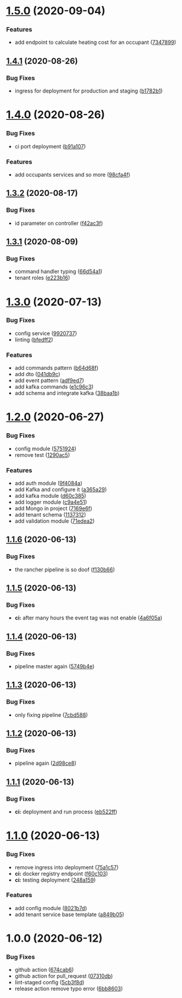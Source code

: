 # [1.5.0](https://github.com/ngaxavi/tenant-service/compare/v1.4.1...v1.5.0) (2020-09-04)


### Features

* add endpoint to calculate heating cost for an occupant ([7347899](https://github.com/ngaxavi/tenant-service/commit/73478997dc970288d3f7107e920993116568419e))

## [1.4.1](https://github.com/ngaxavi/tenant-service/compare/v1.4.0...v1.4.1) (2020-08-26)


### Bug Fixes

* ingress for deployment for production and staging ([b1782b1](https://github.com/ngaxavi/tenant-service/commit/b1782b164ce98cb173f0cae5e3fbb71ebadca05d))

# [1.4.0](https://github.com/ngaxavi/tenant-service/compare/v1.3.2...v1.4.0) (2020-08-26)


### Bug Fixes

* ci port deployment ([b91a107](https://github.com/ngaxavi/tenant-service/commit/b91a1076b1122a22e0df2a4032f6f9adde37b36d))


### Features

* add occupants services and so more ([98cfa4f](https://github.com/ngaxavi/tenant-service/commit/98cfa4fae40644ab20dfa28bed70cee80ac6578c))

## [1.3.2](https://github.com/ngaxavi/tenant-service/compare/v1.3.1...v1.3.2) (2020-08-17)


### Bug Fixes

* id parameter on controller ([f42ac3f](https://github.com/ngaxavi/tenant-service/commit/f42ac3f8b8a834323c1e37b1821c9cb36bbdc3c6))

## [1.3.1](https://github.com/ngaxavi/tenant-service/compare/v1.3.0...v1.3.1) (2020-08-09)


### Bug Fixes

* command handler typing ([66d54a1](https://github.com/ngaxavi/tenant-service/commit/66d54a1b4d519041e1d184615f6a8dc50d39bb74))
* tenant roles ([e223b16](https://github.com/ngaxavi/tenant-service/commit/e223b16573884643a7efd1ad3f1fbff3acd4b539))

# [1.3.0](https://github.com/ngaxavi/tenant-service/compare/v1.2.0...v1.3.0) (2020-07-13)


### Bug Fixes

* config service ([9920737](https://github.com/ngaxavi/tenant-service/commit/9920737c0246b129757d99131ec4ce1b90fe6d43))
* linting ([bfedff2](https://github.com/ngaxavi/tenant-service/commit/bfedff20bbc492a8069ba0c78540014f1f07234b))


### Features

* add commands pattern ([b64d68f](https://github.com/ngaxavi/tenant-service/commit/b64d68ff6e05df554936e09e57504f3dc5f9af10))
* add dto ([041db9c](https://github.com/ngaxavi/tenant-service/commit/041db9c2cb9e2d5ae062b151343cc85cf5aad0ff))
* add event pattern ([adf9ed7](https://github.com/ngaxavi/tenant-service/commit/adf9ed77bb42d2548dc990533bb0142dcd234aa5))
* add kafka commands ([e1c96c3](https://github.com/ngaxavi/tenant-service/commit/e1c96c314867ec6157c2652e4c56548bb95e3afa))
* add schema and integrate kafka ([38baa1b](https://github.com/ngaxavi/tenant-service/commit/38baa1be1b2f58a6f2fcfaaab7829d88d30574fb))

# [1.2.0](https://github.com/ngaxavi/tenant-service/compare/v1.1.6...v1.2.0) (2020-06-27)


### Bug Fixes

* config module ([5751924](https://github.com/ngaxavi/tenant-service/commit/575192413f6bab3e8b7651d575778538dfb813b3))
* remove test ([1290ac5](https://github.com/ngaxavi/tenant-service/commit/1290ac5c656e287c068638210598abd0a5648cf8))


### Features

* add auth module ([9f4084a](https://github.com/ngaxavi/tenant-service/commit/9f4084a705c5a11ae77d57e2cc255882e3b80f63))
* add Kafka and configure it ([a365a29](https://github.com/ngaxavi/tenant-service/commit/a365a291819942847a7b6b810ec9e3be2b2ac2e0))
* add kafka module ([d60c385](https://github.com/ngaxavi/tenant-service/commit/d60c3854dbcc9813c213e8381b1e743643c5fe3f))
* add logger module ([c9a4e51](https://github.com/ngaxavi/tenant-service/commit/c9a4e51ad5b234f3372d9073a08b910e0da41d7a))
* add Mongo in project ([7169e6f](https://github.com/ngaxavi/tenant-service/commit/7169e6f3d3ad5203ce292c20db66d2e1796904fa))
* add tenant schema ([1137312](https://github.com/ngaxavi/tenant-service/commit/113731225b16c446c11afc2d426931b5dd59ecb1))
* add validation module ([71edea2](https://github.com/ngaxavi/tenant-service/commit/71edea2367ff57d4ca1e768801c1b397ede5c7a6))

## [1.1.6](https://github.com/ngaxavi/tenant-service/compare/v1.1.5...v1.1.6) (2020-06-13)


### Bug Fixes

* the rancher pipeline is so doof ([f130b66](https://github.com/ngaxavi/tenant-service/commit/f130b66b169b07f9677cb8319ecf9fa068f47c52))

## [1.1.5](https://github.com/ngaxavi/tenant-service/compare/v1.1.4...v1.1.5) (2020-06-13)


### Bug Fixes

* **ci:** after many hours the event tag was not enable ([4a6f05a](https://github.com/ngaxavi/tenant-service/commit/4a6f05af74561ce0457fca59831b049a93d53bcb))

## [1.1.4](https://github.com/ngaxavi/tenant-service/compare/v1.1.3...v1.1.4) (2020-06-13)


### Bug Fixes

* pipeline master again ([5749b4e](https://github.com/ngaxavi/tenant-service/commit/5749b4e6b47d1d126a95cd8675f2d296fb75f11f))

## [1.1.3](https://github.com/ngaxavi/tenant-service/compare/v1.1.2...v1.1.3) (2020-06-13)


### Bug Fixes

* only fixing pipeline ([7cbd588](https://github.com/ngaxavi/tenant-service/commit/7cbd588241414d7483cd6f00b5ba084351a956b6))

## [1.1.2](https://github.com/ngaxavi/tenant-service/compare/v1.1.1...v1.1.2) (2020-06-13)


### Bug Fixes

* pipeline again ([2d98ce8](https://github.com/ngaxavi/tenant-service/commit/2d98ce82566627b1a8328af2bc882e04ab36ab77))

## [1.1.1](https://github.com/ngaxavi/tenant-service/compare/v1.1.0...v1.1.1) (2020-06-13)


### Bug Fixes

* **ci:** deployment and run process ([eb522ff](https://github.com/ngaxavi/tenant-service/commit/eb522ff8169fc6303455e9e42a3936891a7a2fbf))

# [1.1.0](https://github.com/ngaxavi/tenant-service/compare/v1.0.0...v1.1.0) (2020-06-13)


### Bug Fixes

* remove ingress into deployment ([75a1c57](https://github.com/ngaxavi/tenant-service/commit/75a1c57877a29bd8aa6fd415f0266cd4a84c3162))
* **ci:** docker registry endpoint ([f60c103](https://github.com/ngaxavi/tenant-service/commit/f60c103b4ef5d96f032754944b42ac5bfccb20dc))
* **ci:** testing deployment ([248a159](https://github.com/ngaxavi/tenant-service/commit/248a15967223abe7b2fb15527e05990df7c9707c))


### Features

* add config module ([8021b7d](https://github.com/ngaxavi/tenant-service/commit/8021b7d191dfc8312c981ee883c1e8851e58d46e))
* add tenant service base template ([a849b05](https://github.com/ngaxavi/tenant-service/commit/a849b05105f79831d81076a12a193590c605fd63))

# 1.0.0 (2020-06-12)


### Bug Fixes

* github action ([674cab6](https://github.com/ngaxavi/tenant-service/commit/674cab658ec05056430f0e7c6adb586696b01711))
* github action for pull_request ([07310db](https://github.com/ngaxavi/tenant-service/commit/07310dbaf07443ece913e0b26ece76b05310cab7))
* lint-staged config ([5cb3f8d](https://github.com/ngaxavi/tenant-service/commit/5cb3f8d2387c5dc74842ee2313832cef8d83e6e2))
* release action remove typo error ([6bb8603](https://github.com/ngaxavi/tenant-service/commit/6bb8603937117f590794d16e3b407f6eb3f2aef0))
